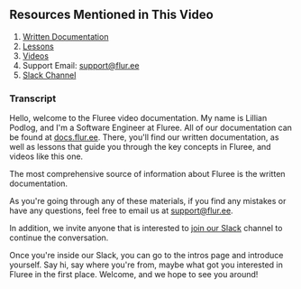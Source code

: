 ## Resources Mentioned in This Video

1. [Written Documentation](https://docs.flur.ee/docs)
2. [Lessons](https://docs.flur.ee/lesson)
3. [Videos](https://docs.flur.ee/video)
4. Support Email: support@flur.ee
5. <a href="https://launchpass.com/flureedb" target="_blank" rel="noopener noreferrer">Slack Channel</a>

### Transcript

Hello, welcome to the Fluree video documentation. My name is Lillian Podlog, and I'm a Software Engineer at Fluree. All of our documentation can be found at [docs.flur.ee](https://docs.flur.ee/docs). There, you'll find our written documentation, as well as lessons that guide you through the key concepts in Fluree, and videos like this one.

The most comprehensive source of information about Fluree is the written documentation.

As you're going through any of these materials, if you find any mistakes or have any questions, feel free to email us at support@flur.ee.

In addition, we invite anyone that is interested to <a href="https://launchpass.com/flureedb" target="_blank" rel="noopener noreferrer">join our Slack</a> channel to continue the conversation.

Once you're inside our Slack, you can go to the intros page and introduce yourself. Say hi, say where you're from, maybe what got you interested in Fluree in the first place. Welcome, and we hope to see you around!
